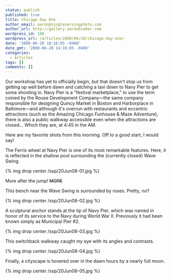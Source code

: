 ```yaml
---
status: publish
published: true
title: Chicago Day One
author_email: aaron@singleservingphoto.com
author_url: http://gallery.aaronbieber.com
wordpress_id: 188
wordpress_url: /articles/2008/06/20/chicago-day-one/
date: '2008-06-20 10:16:05 -0400'
date_gmt: '2008-06-20 14:16:05 -0400'
categories:
  - Articles
tags: []
comments: []
---
```


Our workshop has yet to officially begin, but that doesn't stop us from getting
up well before dawn and catching a taxi down to Navy Pier to get some shooting
in. Navy Pier is a "festival marketplace," to use the term coined by the Rouse
Development Company—the same company responsible for designing Quincy Market in
Boston and Harborplace in Baltimore—and although it's overrun with restaurants
and eccentric attractions (such as the Amazing Chicago Funhouse & Maze
Adventure), there is also a public walkway accessible even when the attractions
are closed... Which they are, at 4:45 in the AM.

Here are my favorite shots from this morning. Off to a good start, I would say!

The Ferris wheel at Navy Pier is one of its most remarkable features.  Here, it
is reflected in the shallow pool surrounding the (currently closed) Wave Swing.

{% img drop center /ssp/20Jun08-01.jpg %}

More after the jump! ~~MORE~~

This bench near the Wave Swing is surrounded by roses. Pretty, no?

{% img drop center /ssp/20Jun08-02.jpg %}

A sculptural anchor stands at the tip of Navy Pier, which was named in honor of
its service to the Navy during World War II. Previously it had been known simply
as Municipal Pier #2.

{% img drop center /ssp/20Jun08-03.jpg %}

This switchback walkway caught my eye with its angles and contrasts.

{% img drop center /ssp/20Jun08-04.jpg %}

Finally, a cityscape is hovered over in the dawn hours by a nearly full moon.

{% img drop center /ssp/20Jun08-05.jpg %}
